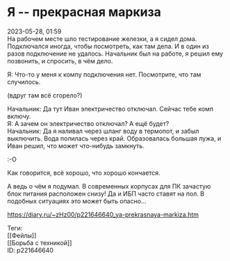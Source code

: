 Я -- прекрасная маркиза
========================

   
 2023-05-28, 01:59   
   На рабочем месте шло тестирование железки, а я сидел дома. Подключался иногда, чтобы посмотреть, как там дела. И в один из разов подключение не удалось. Начальник был на работе, я решил ему позвонить, и спросить, в чём дело.   
   
 Я: Что-то у меня к компу подключения нет. Посмотрите, что там случилось.   
   
 (вдруг там всё сгорело?)   
   
 Начальник: Да тут Иван электричество отключал. Сейчас тебе комп включу.   
 Я: А зачем он электричество отключал? А ещё будет?   
 Начальник: Да я наливал через шланг воду в термопот, и забыл выключить. Вода полилась через край. Образовалась большая лужа, и Иван решил, что может что-нибудь замкнуть.   
   
 :-О   
   
 Как говорится, всё хорошо, что хорошо кончается.   
   
 А ведь о чём я подумал. В современных корпусах для ПК зачастую блок питания расположен снизу! Да и ИБП часто ставят на пол. В подобных ситуациях это может быть опасно...   
     
 <https://diary.ru/~zHz00/p221646640_ya-prekrasnaya-markiza.htm>   
   
 Теги:   
 [[Фейлы]]   
 [[Борьба с техникой]]   
 ID: p221646640